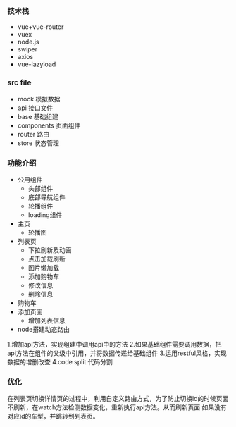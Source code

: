### 技术栈
- vue+vue-router
- vuex
- node.js
- swiper
- axios
- vue-lazyload
### src file
- mock 模拟数据
- api 接口文件
- base 基础组建
- components 页面组件
- router 路由
- store 状态管理

### 功能介绍
- 公用组件
  - 头部组件
  - 底部导航组件
  - 轮播组件
  - loading组件
- 主页
  - 轮播图
- 列表页
  - 下拉刷新及动画
  - 点击加载刷新
  - 图片懒加载
  - 添加购物车
  - 修改信息
  - 删除信息
- 购物车
- 添加页面
  - 增加列表信息
- node搭建动态路由

1.增加api方法，实现组建中调用api中的方法
2.如果基础组件需要调用数据，把api方法在组件的父级中引用，并将数据传递给基础组件
3.运用restful风格，实现数据的增删改查
4.code split 代码分割
### 优化
在列表页切换详情页的过程中，利用自定义路由方式，为了防止切换id的时候页面不刷新，在watch方法检测数据变化，重新执行api方法。从而刷新页面
如果没有对应id的车型，并跳转到列表页。







